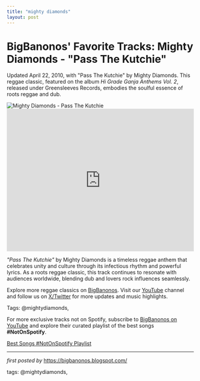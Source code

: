 ```yaml
---
title: "mighty diamonds"
layout: post
---
```

<!-- Post Title -->
<h1 >BigBanonos' Favorite Tracks: Mighty Diamonds - "Pass The Kutchie"</h1> <!-- Introductory Text -->
<p >Updated April 22, 2010, with "Pass The Kutchie" by Mighty Diamonds. This reggae classic, featured on the album <em>Hi Grade Ganja Anthems Vol. 2</em>, released under Greensleeves Records, embodies the soulful essence of roots reggae and dub.</p> <!-- Featured Image -->
<div > <img src="https://i.scdn.co/image/ab67616d0000b27369073a9d9cd28634676b799a" alt="Mighty Diamonds - Pass The Kutchie" />
</div> <!-- YouTube Video Embed -->
<div > <iframe width="100%" height="385" src="https://www.youtube.com/embed/CxPFEJLn_jc" title="Pass The Kouchie" frameborder="0" allow="accelerometer; autoplay; clipboard-write; encrypted-media; gyroscope; picture-in-picture; web-share" referrerpolicy="strict-origin-when-cross-origin" allowfullscreen></iframe>
</div> <!-- Song Information -->
<div > <p><em>"Pass The Kutchie"</em> by Mighty Diamonds is a timeless reggae anthem that celebrates unity and culture through its infectious rhythm and powerful lyrics. As a roots reggae classic, this track continues to resonate with audiences worldwide, blending dub and lovers rock influences seamlessly.</p>
</div> <!-- Footer Links -->
<div > <p>Explore more reggae classics on <a href="https://bigbanonos.blogspot.com/" target="_blank">BigBanonos</a>. Visit our <a href="https://www.youtube.com/@BigBanonos" target="_blank">YouTube</a> channel and follow us on <a href="https://x.com/bigbanonos" target="_blank">X/Twitter</a> for more updates and music highlights.</p>
</div> <!-- Tags -->
<p >Tags: @mightydiamonds,</p>


<!--Subscribe and Playlist Links-->
<div>
    <p>For more exclusive tracks not on Spotify, subscribe to <a href="https://www.youtube.com/@BigBanonos" target="_blank">BigBanonos on YouTube</a> and explore their curated playlist of the best songs <strong>#NotOnSpotify</strong>.</p>
    <p><a href="https://www.youtube.com/playlist?list=PLtuNtuTatqI0kFahUCbtbfenC_ET5O_tr" target="_blank">Best Songs #NotOnSpotify Playlist<br /></a></p></div>

<hr />

<p><em>first posted by</em> <a href="https://bigbanonos.blogspot.com/" rel="noopener" target="_new">https://bigbanonos.blogspot.com/</a></p>

<p>tags: @mightydiamonds,</p>
